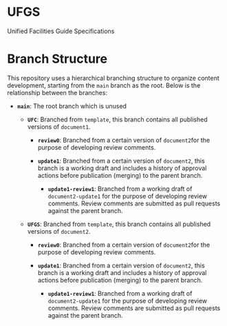 # UFGS
Unified Facilities Guide Specifications

# Branch Structure

This repository uses a hierarchical branching structure to organize content development, starting from the `main` branch as the root. Below is the relationship between the branches:

- **`main`**: The root branch which is unused
  
  - **`UFC`**: Branched from `template`, this branch contains all published versions of `document1`.
  
    - **`review0`**: Branched from a certain version of `document2`for the purpose of developing review comments.
      
    - **`update1`**: Branched from a certain version of `document2`, this branch is a working draft and includes a history of approval actions before publication (merging) to the parent branch.

      - **`update1-review1`**: Branched from a working draft of `document2-update1` for the purpose of developing review comments. Review comments are submitted as pull requests against the parent branch.
       
  - **`UFGS`**: Branched from `template`, this branch contains all published versions of `document2`.
    
    - **`review0`**: Branched from a certain version of `document2`for the purpose of developing review comments.
      
    - **`update1`**: Branched from a certain version of `document2`, this branch is a working draft and includes a history of approval actions before publication (merging) to the parent branch.

      - **`update1-review1`**: Branched from a working draft of `document2-update1` for the purpose of developing review comments. Review comments are submitted as pull requests against the parent branch.

